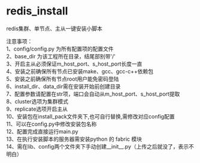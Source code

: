 # redis_install


redis集群、单节点、主从一键安装小脚本</br>

注意事项：</br>
1、config/config.py 为所有配置项的配置文件</br>
2、base_dir 为该工程所在目录，结尾部别带'/'</br>
3、开启主从必须保证m_host_port、s_host_port长度一直</br>
4、安装之前确保所有节点已安装make、gcc、gcc-c++依赖包</br>
5、安装之前确保所有节点root用户能免密码登陆</br>
6、install_dir、data_dir需在安装开始前创建目录</br>
7、配置参数请配置在str项，端口会自动从m_host_port、s_host_port提取</br>
8、cluster选项为集群模式</br>
9、replicate选项开启主从</br>
10、安装包在install_pack文件夹下,也可自行替换,需修改对应config配置</br>
11、可以在config.py中修改安装包名称</br>
12、配置完成直接运行main.py</br>
13、在执行安装脚本的服务器需安装python 的 fabric 模块</br>
14、需在lib、config两个文件夹下手动创建__init__.py（上传之后就没了，表示不明白）
